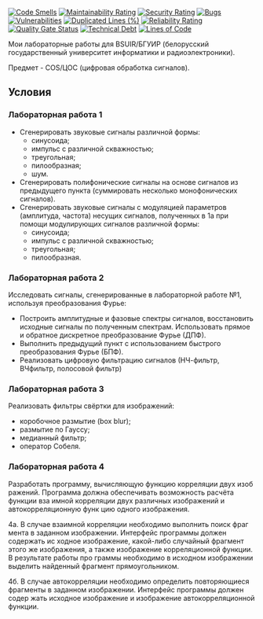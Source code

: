[![Code Smells][code_smells_badge]][code_smells_link]
[![Maintainability Rating][maintainability_rating_badge]][maintainability_rating_link]
[![Security Rating][security_rating_badge]][security_rating_link]
[![Bugs][bugs_badge]][bugs_link]
[![Vulnerabilities][vulnerabilities_badge]][vulnerabilities_link]
[![Duplicated Lines (%)][duplicated_lines_density_badge]][duplicated_lines_density_link]
[![Reliability Rating][reliability_rating_badge]][reliability_rating_link]
[![Quality Gate Status][quality_gate_status_badge]][quality_gate_status_link]
[![Technical Debt][technical_debt_badge]][technical_debt_link]
[![Lines of Code][lines_of_code_badge]][lines_of_code_link]

Мои лабораторные работы для BSUIR/БГУИР (белорусский государственный университет информатики и радиоэлектроники).

Предмет - COS/ЦОС (цифровая обработка сигналов).

## Условия

### Лабораторная работа 1

- Сгенерировать звуковые сигналы различной формы:
    - синусоида;
    - импульс с различной скважностью;
    - треугольная;
    - пилообразная;
    - шум.
- Сгенерировать полифонические сигналы на основе сигналов из
  предыдущего пункта (суммировать несколько монофонических сигналов).
- Сгенерировать звуковые сигналы с модуляцией параметров (амплитуда, частота) несущих сигналов, полученных в 1а при
  помощи модулирующих сигналов различной формы:
    - синусоида;
    - импульс с различной скважностью;
    - треугольная;
    - пилообразная.

### Лабораторная работа 2

Исследовать сигналы, сгенерированные в лабораторной работе №1, используя преобразования Фурье:

- Построить амплитудные и фазовые спектры сигналов, восстановить
  исходные сигналы по полученным спектрам. Использовать прямое и обратное
  дискретное преобразование Фурье (ДПФ).
- Выполнить предыдущий пункт с использованием быстрого преобразования Фурье (БПФ).
- Реализовать цифровую фильтрацию сигналов (НЧ-фильтр, ВЧфильтр, полосовой фильтр)

### Лабораторная работа 3

Реализовать фильтры свёртки для изображений:

- коробочное размытие (box blur);
- размытие по Гауссу;
- медианный фильтр;
- оператор Собеля.

### Лабораторная работа 4

Разработать программу, вычисляющую функцию корреляции двух изоб
ражений. Программа должна обеспечивать возможность расчёта функции вза
имной корреляции двух различных изображений и автокорреляционную функ
цию одного изображения.

4а. В случае взаимной корреляции необходимо выполнить поиск фраг
мента в заданном изображении. Интерфейс программы должен содержать ис
ходное изображение, какой-либо случайный фрагмент этого же изображения,
а также изображение корреляционной функции. В результате работы про
граммы необходимо в исходном изображении выделить найденный фрагмент
прямоугольником.

4б. В случае автокорреляции необходимо определить повторяющиеся
фрагменты в заданном изображении. Интерфейс программы должен содер
жать исходное изображение и изображение автокорреляционной функции.

<!----------------------------------------------------------------------------->

[code_smells_badge]: https://sonarcloud.io/api/project_badges/measure?project=Hummel009_Digital-Signal-Processing&metric=code_smells

[code_smells_link]: https://sonarcloud.io/summary/overall?id=Hummel009_Digital-Signal-Processing

[maintainability_rating_badge]: https://sonarcloud.io/api/project_badges/measure?project=Hummel009_Digital-Signal-Processing&metric=sqale_rating

[maintainability_rating_link]: https://sonarcloud.io/summary/overall?id=Hummel009_Digital-Signal-Processing

[security_rating_badge]: https://sonarcloud.io/api/project_badges/measure?project=Hummel009_Digital-Signal-Processing&metric=security_rating

[security_rating_link]: https://sonarcloud.io/summary/overall?id=Hummel009_Digital-Signal-Processing

[bugs_badge]: https://sonarcloud.io/api/project_badges/measure?project=Hummel009_Digital-Signal-Processing&metric=bugs

[bugs_link]: https://sonarcloud.io/summary/overall?id=Hummel009_Digital-Signal-Processing

[vulnerabilities_badge]: https://sonarcloud.io/api/project_badges/measure?project=Hummel009_Digital-Signal-Processing&metric=vulnerabilities

[vulnerabilities_link]: https://sonarcloud.io/summary/overall?id=Hummel009_Digital-Signal-Processing

[duplicated_lines_density_badge]: https://sonarcloud.io/api/project_badges/measure?project=Hummel009_Digital-Signal-Processing&metric=duplicated_lines_density

[duplicated_lines_density_link]: https://sonarcloud.io/summary/overall?id=Hummel009_Digital-Signal-Processing

[reliability_rating_badge]: https://sonarcloud.io/api/project_badges/measure?project=Hummel009_Digital-Signal-Processing&metric=reliability_rating

[reliability_rating_link]: https://sonarcloud.io/summary/overall?id=Hummel009_Digital-Signal-Processing

[quality_gate_status_badge]: https://sonarcloud.io/api/project_badges/measure?project=Hummel009_Digital-Signal-Processing&metric=alert_status

[quality_gate_status_link]: https://sonarcloud.io/summary/overall?id=Hummel009_Digital-Signal-Processing

[technical_debt_badge]: https://sonarcloud.io/api/project_badges/measure?project=Hummel009_Digital-Signal-Processing&metric=sqale_index

[technical_debt_link]: https://sonarcloud.io/summary/overall?id=Hummel009_Digital-Signal-Processing

[lines_of_code_badge]: https://sonarcloud.io/api/project_badges/measure?project=Hummel009_Digital-Signal-Processing&metric=ncloc

[lines_of_code_link]: https://sonarcloud.io/summary/overall?id=Hummel009_Digital-Signal-Processing
